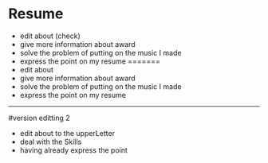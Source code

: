 # Resume

*   edit about (check)
*   give more information about award 
*   solve the problem of putting on the music I made
*   express the point on my resume
=======
* edit about
* give more information about award 
* solve the problem of putting on the music I made
* express the point on my resume
***
#version editting 2
*   edit about to the upperLetter
*   deal with the Skills
*   having already express the point

